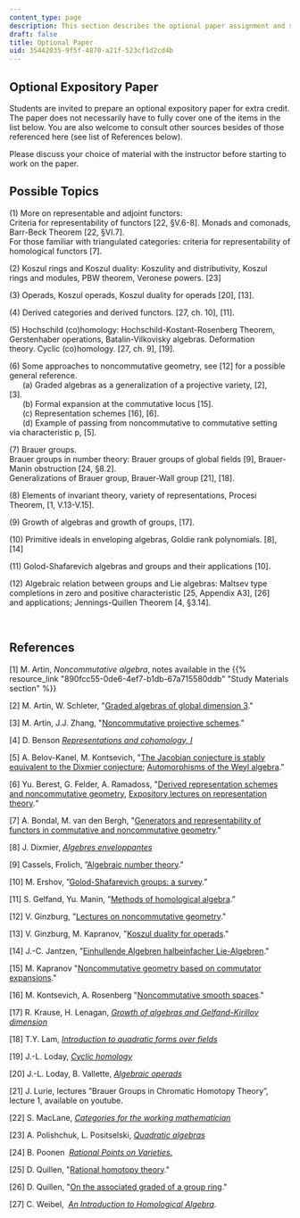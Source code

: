 ```yaml
---
content_type: page
description: This section describes the optional paper assignment and suggested topics.
draft: false
title: Optional Paper
uid: 35442035-9f5f-4870-a21f-523cf1d2cd4b
---
```

## Optional Expository Paper

Students are invited to prepare an optional expository paper for extra credit. The paper does not necessarily have to fully cover one of the items in the list below. You are also welcome to consult other sources besides of those referenced here (see list of References below).  

Please discuss your choice of material with the instructor before starting to work on the paper. 

## Possible Topics

(1) More on representable and adjoint functors:                      
Criteria for representability of functors \[22, §V.6-8\]. Monads and comonads, Barr-Beck Theorem \[22, §VI.7\].                     
For those familiar with triangulated categories: criteria for representability of homological functors \[7\].    

(2) Koszul rings and Koszul duality: Koszulity and distributivity, Koszul rings and modules, PBW theorem, Veronese powers. \[23\]    

(3) Operads, Koszul operads, Koszul duality for operads \[20\], \[13\].    

(4) Derived categories and derived functors. \[27, ch. 10\], \[11\].    

(5) Hochschild (co)homology: Hochschild-Kostant-Rosenberg Theorem, Gerstenhaber operations, Batalin-Vilkovisky algebras. Deformation theory. Cyclic (co)homology. \[27, ch. 9\], \[19\].    

(6) Some approaches to noncommutative geometry, see \[12\] for a possible general reference.                             
      (a) Graded algebras as a generalization of a projective variety, \[2\], \[3\].                             
      (b) Formal expansion at the commutative locus \[15\].                             
      (c) Representation schemes \[16\], \[6\].                             
      (d) Example of passing from noncommutative to commutative setting via characteristic p, \[5\].    

(7) Brauer groups.                             
Brauer groups in number theory: Brauer groups of global fields \[9\], Brauer-Manin obstruction \[24, §8.2\].                             
Generalizations of Brauer group, Brauer-Wall group \[21\], \[18\].    

(8) Elements of invariant theory, variety of representations, Procesi Theorem, \[1, V.13-V.15\].    

(9) Growth of algebras and growth of groups, \[17\].    

(10) Primitive ideals in enveloping algebras, Goldie rank polynomials. \[8\], \[14\]    

(11) Golod-Shafarevich algebras and groups and their applications \[10\].    

(12) Algebraic relation between groups and Lie algebras: Maltsev type completions in zero and positive characteristic \[25, Appendix A3\], \[26\] and applications; Jennings-Quillen Theorem \[4, §3.14\].

 

## References    

\[1\] M. Artin, *Noncommutative algebra*, notes available in the {{% resource_link "890fcc55-0de6-4ef7-b1db-67a715580ddb" "Study Materials section" %}}

\[2\] M. Artin, W. Schleter, "[Graded algebras of global dimension 3](https://www.sciencedirect.com/science/article/pii/000187088790034X)." 

\[3\] M. Artin, J.J. Zhang, "[Noncommutative projective schemes](https://www.sciencedirect.com/science/article/pii/S0001870884710875)."

\[4\] D. Benson [*Representations and cohomology, I*](https://www.worldcat.org/title/715181042)

\[5\] A. Belov-Kanel, M. Kontsevich, "[The Jacobian conjecture is stably equivalent to the Dixmier conjecture](https://arxiv.org/abs/math/0512171); [Automorphisms of the Weyl algebra](https://arxiv.org/abs/math/0512169)." 

\[6\] Yu. Berest, G. Felder, A. Ramadoss, "[Derived representation schemes and noncommutative geometry](https://arxiv.org/abs/1304.5314), [Expository lectures on representation theory](https://www.ams.org/books/conm/607/conm607-endmatter.pdf)*."*   

\[7\] A. Bondal, M. van den Bergh, "[Generators and representability of functors in commutative and noncommutative geometry](https://arxiv.org/abs/math/0204218)."  

\[8\] J. Dixmier, [*Algebres enveloppantes*](https://www.worldcat.org/title/34319304)  

\[9\] Cassels, Frolich, ”[Algebraic number theory](https://www.worldcat.org/title/34319304)."  

\[10\] M. Ershov, ”[Golod-Shafarevich groups: a survey](https://arxiv.org/abs/1206.0490).”   

\[11\] S. Gelfand, Yu. Manin, ”[Methods of homological algebra](https://www.worldcat.org/title/50693335).”

\[12\] V. Ginzburg, "[Lectures on noncommutative geometry](https://arxiv.org/abs/math/0506603)."

\[13\] V. Ginzburg, M. Kapranov, "[Koszul duality for operads](https://arxiv.org/abs/0709.1228v1)."   

\[14\] J.-C. Jantzen, ”[Einhullende Algebren halbeinfacher Lie-Algebren](https://www.worldcat.org/title/10192803)." 

\[15\] M. Kapranov "[Noncommutative geometry based on commutator expansions](https://arxiv.org/abs/math/9802041)." 

\[16\] M. Kontsevich, A. Rosenberg "[Noncommutative smooth spaces](https://arxiv.org/abs/math/9812158)." 

\[17\] R. Krause, H. Lenagan, [*Growth of algebras and Gelfand-Kirillov dimension*](https://www.ams.org/books/gsm/022/)   

\[18\] T.Y. Lam, [*Introduction to quadratic forms over fields*](https://www.worldcat.org/title/56809496)   

\[19\] J.-L. Loday, [*Cyclic homology*](https://link.springer.com/chapter/10.1007/978-3-662-21739-9_3)

\[20\] J.-L. Loday, B. Vallette, [*Algebraic operads*](https://www.worldcat.org/title/806458693)

\[21\] J. Lurie, lectures ”Brauer Groups in Chromatic Homotopy Theory”, lecture 1, available on youtube.   

\[22\] S. MacLane, [*Categories for the working mathematician*](https://www.worldcat.org/title/267783) 

\[23\] A. Polishchuk, L. Positselski, [*Quadratic algebras*](https://djvu.online/file/T1DOlccPNeqX0)

\[24\] B. Poonen  [*Rational Points on Varieties*.](https://www.worldcat.org/title/987437380)

\[25\] D. Quillen, "[Rational homotopy theory](https://link.springer.com/chapter/10.1007/978-1-4614-8468-4_17)."    

\[26\] D. Quillen, "[On the associated graded of a group ring](https://www.sciencedirect.com/science/article/pii/0021869368900690)." 

\[27\] C. Weibel,  [*An Introduction to Homological Algebra*](https://www.worldcat.org/title/27935084).